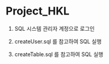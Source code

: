 # Project_HKL

1. SQL 시스템 관리자 계정으로 로그인

2. createUser.sql 를 참고하여 SQL 실행

3. createTable.sql 를 참고하여 SQL 실행
